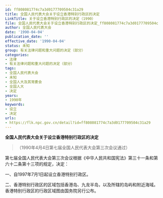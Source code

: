```yaml
---
id: ff808081774c7a3d0177709504c31a29
title: 全国人民代表大会关于设立香港特别行政区的决定
LinkTitle: 关于设立香港特别行政区的决定（1990）
file: 全国人民代表大会关于设立香港特别行政区的决定_ff808081774c7a3d0177709504c31a29.doc
author: 全国人民代表大会
date: '1990-04-04'
publication_date: ''
effective_date: '1990-04-04'
status: 未知
group: 有关法律问题和重大问题的决定（部分）
categories:
- 法律
- 有关法律问题和重大问题的决定（部分）
tags:
- 全国人民代表大会
- 未知
- 全国人大及其常委会
- 全国人大
- 决定
years:
- 1990年
keywords:
- 设立
- 决定
urls:
- https://flk.npc.gov.cn/detail?id=ff808081774c7a3d0177709504c31a29
---
```


**全国人民代表大会关于设立香港特别行政区的决定**

> （1990年4月4日第七届全国人民代表大会第三次会议通过）

第七届全国人民代表大会第三次会议根据《中华人民共和国宪法》第三十一条和第六十二条第十三项的规定，决定：

一、自1997年7月1日起设立香港特别行政区。

二、香港特别行政区的区域包括香港岛、九龙半岛，以及所辖的岛屿和附近海域。香港特别行政区的行政区域图由国务院另行公布。
